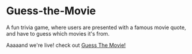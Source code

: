 # Guess-the-Movie
A fun trivia game, where users are presented with a famous movie quote, and have to guess which movies it's from.

Aaaaand we're live! check out <a href="http://guessthemovie.herokuapp.com">Guess The Movie!</a>